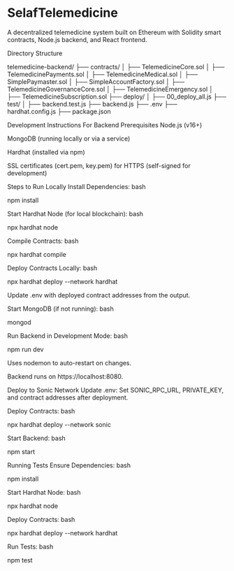 # SelafTelemedicine
A decentralized telemedicine system built on Ethereum with Solidity smart contracts, Node.js backend, and React frontend.

Directory Structure

telemedicine-backend/
├── contracts/
│   ├── TelemedicineCore.sol
│   ├── TelemedicinePayments.sol
│   ├── TelemedicineMedical.sol
│   ├── SimplePaymaster.sol
│   ├── SimpleAccountFactory.sol
│   ├── TelemedicineGovernanceCore.sol
│   ├── TelemedicineEmergency.sol
│   ├── TelemedicineSubscription.sol
├── deploy/
│   ├── 00_deploy_all.js
├── test/
│   ├── backend.test.js
├── backend.js
├── .env
├── hardhat.config.js
├── package.json


Development Instructions For Backend
Prerequisites
Node.js (v16+)

MongoDB (running locally or via a service)

Hardhat (installed via npm)

SSL certificates (cert.pem, key.pem) for HTTPS (self-signed for development)

Steps to Run Locally
Install Dependencies:
bash

npm install

Start Hardhat Node (for local blockchain):
bash

npx hardhat node

Compile Contracts:
bash

npx hardhat compile

Deploy Contracts Locally:
bash

npx hardhat deploy --network hardhat

Update .env with deployed contract addresses from the output.

Start MongoDB (if not running):
bash

mongod

Run Backend in Development Mode:
bash

npm run dev

Uses nodemon to auto-restart on changes.

Backend runs on https://localhost:8080.

Deploy to Sonic Network
Update .env:
Set SONIC_RPC_URL, PRIVATE_KEY, and contract addresses after deployment.

Deploy Contracts:
bash

npx hardhat deploy --network sonic

Start Backend:
bash

npm start


Running Tests
Ensure Dependencies:
bash

npm install

Start Hardhat Node:
bash

npx hardhat node

Deploy Contracts:
bash

npx hardhat deploy --network hardhat

Run Tests:
bash

npm test

